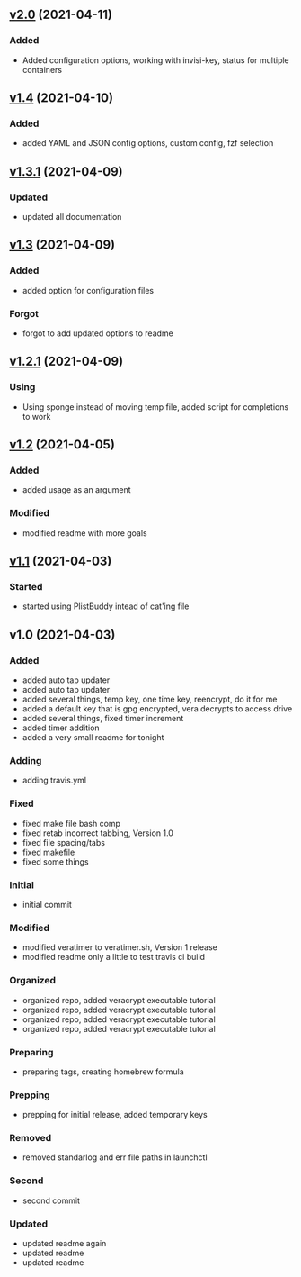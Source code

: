 
<a name="v2.0"></a>
## [v2.0](https://github.com/lmburns/pass-vera/compare/v1.4...v2.0) (2021-04-11)

### Added

* Added configuration options, working with invisi-key, status for multiple containers


<a name="v1.4"></a>
## [v1.4](https://github.com/lmburns/pass-vera/compare/v1.3.1...v1.4) (2021-04-10)

### Added

* added YAML and JSON config options, custom config, fzf selection


<a name="v1.3.1"></a>
## [v1.3.1](https://github.com/lmburns/pass-vera/compare/v1.3...v1.3.1) (2021-04-09)

### Updated

* updated all documentation


<a name="v1.3"></a>
## [v1.3](https://github.com/lmburns/pass-vera/compare/v1.2.1...v1.3) (2021-04-09)

### Added

* added option for configuration files

### Forgot

* forgot to add updated options to readme


<a name="v1.2.1"></a>
## [v1.2.1](https://github.com/lmburns/pass-vera/compare/v1.2...v1.2.1) (2021-04-09)

### Using

* Using sponge instead of moving temp file, added script for completions to work


<a name="v1.2"></a>
## [v1.2](https://github.com/lmburns/pass-vera/compare/v1.1...v1.2) (2021-04-05)

### Added

* added usage as an argument

### Modified

* modified readme with more goals


<a name="v1.1"></a>
## [v1.1](https://github.com/lmburns/pass-vera/compare/v1.0...v1.1) (2021-04-03)

### Started

* started using PlistBuddy intead of cat'ing file


<a name="v1.0"></a>
## v1.0 (2021-04-03)

### Added

* added auto tap updater
* added auto tap updater
* added several things, temp key, one time key, reencrypt, do it for me
* added a default key that is gpg encrypted, vera decrypts to access drive
* added several things, fixed timer increment
* added timer addition
* added a very small readme for tonight

### Adding

* adding travis.yml

### Fixed

* fixed make file bash comp
* fixed retab incorrect tabbing, Version 1.0
* fixed file spacing/tabs
* fixed makefile
* fixed some things

### Initial

* initial commit

### Modified

* modified veratimer to veratimer.sh, Version 1 release
* modified readme only a little to test travis ci build

### Organized

* organized repo, added veracrypt executable tutorial
* organized repo, added veracrypt executable tutorial
* organized repo, added veracrypt executable tutorial
* organized repo, added veracrypt executable tutorial

### Preparing

* preparing tags, creating homebrew formula

### Prepping

* prepping for initial release, added temporary keys

### Removed

* removed standarlog and err file paths in launchctl

### Second

* second commit

### Updated

* updated readme again
* updated readme
* updated readme

